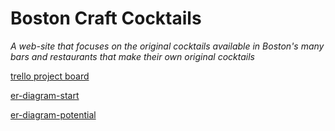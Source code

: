 # Boston Craft Cocktails

*A web-site that focuses on the original cocktails available in Boston's many bars and restaurants that make their own original cocktails*

[trello project board](https://trello.com/b/fPvSVEur/breakable-toy)

[er-diagram-start](https://drive.google.com/file/d/1JrsUfc-tst6m7ukXgj3mI8XP_F3vR-x-/view?usp=sharing)

[er-diagram-potential](https://drive.google.com/file/d/11aTKuBMv4G4wsHG4-sI4Z28dB4v7JezE/view?usp=sharing)

